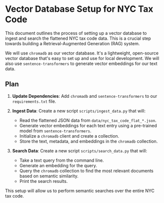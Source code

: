 # Vector Database Setup for NYC Tax Code

This document outlines the process of setting up a vector database to ingest and search the flattened NYC tax code data. This is a crucial step towards building a Retrieval-Augmented Generation (RAG) system.

We will use `chromadb` as our vector database. It's a lightweight, open-source vector database that's easy to set up and use for local development. We will also use `sentence-transformers` to generate vector embeddings for our text data.

## Plan

1.  **Update Dependencies**: Add `chromadb` and `sentence-transformers` to our `requirements.txt` file.

2.  **Ingest Data**: Create a new script `scripts/ingest_data.py` that will:
    *   Read the flattened JSON data from `data/nyc_tax_code_flat_*.json`.
    *   Generate vector embeddings for each text entry using a pre-trained model from `sentence-transformers`.
    *   Initialize a `chromadb` client and create a collection.
    *   Store the text, metadata, and embeddings in the `chromadb` collection.

3.  **Search Data**: Create a new script `scripts/search_data.py` that will:
    *   Take a text query from the command line.
    *   Generate an embedding for the query.
    *   Query the `chromadb` collection to find the most relevant documents based on semantic similarity.
    *   Print the search results.

This setup will allow us to perform semantic searches over the entire NYC tax code.

